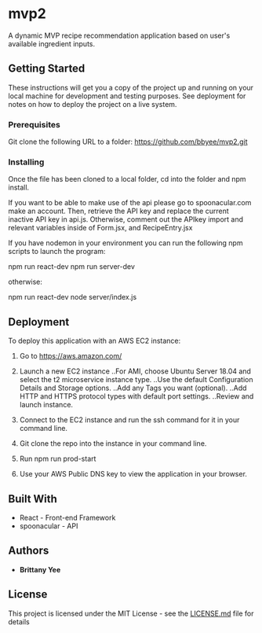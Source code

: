 # mvp2

A dynamic MVP recipe recommendation application based on user's available ingredient inputs.

## Getting Started

These instructions will get you a copy of the project up and running on your local machine for development and testing purposes. See deployment for notes on how to deploy the project on a live system.

### Prerequisites

Git clone the following URL to a folder: https://github.com/bbyee/mvp2.git


### Installing

Once the file has been cloned to a local folder, cd into the folder and npm install.

If you want to be able to make use of the api please go to spoonacular.com make an account. Then, retrieve the API key and replace the current inactive API key in api.js. Otherwise, comment out the APIkey import and relevant variables inside of Form.jsx, and RecipeEntry.jsx

If you have nodemon in your environment you can run the following npm scripts to launch the program:

npm run react-dev
npm run server-dev

otherwise:

npm run react-dev
node server/index.js



## Deployment

To deploy this application with an AWS EC2 instance:

1. Go to https://aws.amazon.com/

2. Launch a new EC2 instance
 ..For AMI, choose Ubuntu Server 18.04 and select the t2 microservice instance type.
 ..Use the default Configuration Details and Storage options.
 ..Add any Tags you want (optional).
 ..Add HTTP and HTTPS protocol types with default port settings.
 ..Review and launch instance.
 
3. Connect to the EC2 instance and run the ssh command for it in your command line.

4. Git clone the repo into the instance in your command line. 

5. Run npm run prod-start

6. Use your AWS Public DNS key to view the application in your browser.
 

## Built With

* React - Front-end Framework
* spoonacular - API 


## Authors

* **Brittany Yee** 


## License

This project is licensed under the MIT License - see the [LICENSE.md](LICENSE.md) file for details

